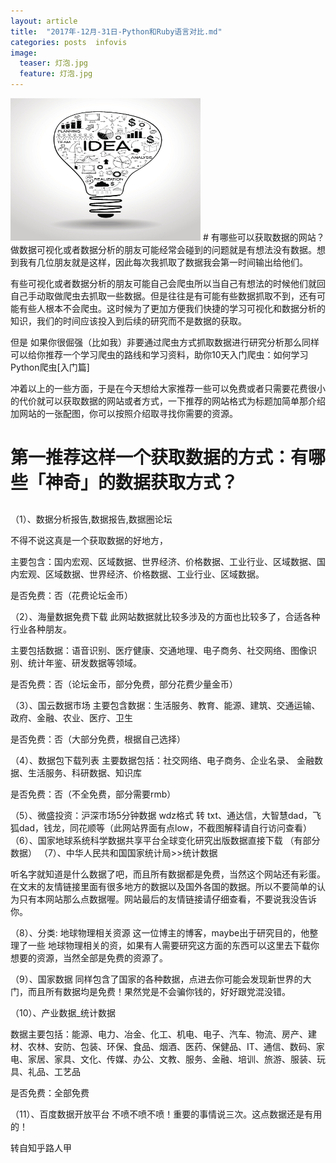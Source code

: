 ```yaml
---
layout: article
title:  "2017年-12月-31日-Python和Ruby语言对比.md"
categories: posts  infovis
image:
  teaser: 灯泡.jpg
  feature: 灯泡.jpg
---
```


<img border="0" src="/images/灯泡.jpg" alt="Pulpit rock" width="304" height="228">
# 有哪些可以获取数据的网站？
做数据可视化或者数据分析的朋友可能经常会碰到的问题就是有想法没有数据。想到我有几位朋友就是这样，因此每次我抓取了数据我会第一时间输出给他们。

有些可视化或者数据分析的朋友可能自己会爬虫所以当自己有想法的时候他们就回自己手动取做爬虫去抓取一些数据。但是往往是有可能有些数据抓取不到，还有可能有些人根本不会爬虫。这时候为了更加方便我们快捷的学习可视化和数据分析的知识，我们的时间应该投入到后续的研究而不是数据的获取。

但是 如果你很倔强（比如我）非要通过爬虫方式抓取数据进行研究分析那么同样可以给你推荐一个学习爬虫的路线和学习资料，助你10天入门爬虫：如何学习Python爬虫[入门篇]

冲着以上的一些方面，于是在今天想给大家推荐一些可以免费或者只需要花费很小的代价就可以获取数据的网站或者方式，一下推荐的网站格式为标题加简单那介绍加网站的一张配图，你可以按照介绍取寻找你需要的资源。
# 
# 第一推荐这样一个获取数据的方式：有哪些「神奇」的数据获取方式？
## 
（1）、数据分析报告,数据报告,数据圈论坛

不得不说这真是一个获取数据的好地方，

主要包含：国内宏观、区域数据、世界经济、价格数据、工业行业、区域数据、国内宏观、区域数据、世界经济、价格数据、工业行业、区域数据。

是否免费：否（花费论坛金币） 



（2）、海量数据免费下载
此网站数据就比较多涉及的方面也比较多了，合适各种行业各种朋友。

主要包括数据：语音识别、医疗健康、交通地理、电子商务、社交网络、图像识别、统计年鉴、研发数据等领域。

是否免费：否（论坛金币，部分免费，部分花费少量金币） 



（3）、国云数据市场
主要包含数据：生活服务、教育、能源、建筑、交通运输、政府、金融、农业、医疗、卫生

是否免费：否（大部分免费，根据自己选择） 

（4）、数据包下载列表
主要数据包括：社交网络、电子商务、企业名录、 金融数据、生活服务、科研数据、知识库

是否免费：否（不全免费，部分需要rmb） 


（5）、微盛投资：沪深市场5分钟数据 wdz格式 转 txt、通达信，大智慧dad，飞狐dad，钱龙，同花顺等（此网站界面有点low，不截图解释请自行访问查看）
（6）、国家地球系统科学数据共享平台全球变化研究出版数据直接下载 （有部分数据）
（7）、中华人民共和国国家统计局>>统计数据

听名字就知道是什么数据了吧，而且所有数据都是免费，当然这个网站还有彩蛋。在文末的友情链接里面有很多地方的数据以及国外各国的数据。所以不要简单的认为只有本网站那么点数据喔。网站最后的友情链接请仔细查看，不要说我没告诉你。 


（8）、分类: 地球物理相关资源
这一位博主的博客，maybe出于研究目的，他整理了一些 地球物理相关的资，如果有人需要研究这方面的东西可以这里去下载你想要的资源，当然全部是免费的资源了。


（9）、国家数据
同样包含了国家的各种数据，点进去你可能会发现新世界的大门，而且所有数据均是免费！果然党是不会骗你钱的，好好跟党混没错。


（10）、产业数据_统计数据

数据主要包括：能源、电力、冶金、化工、机电、电子、汽车、物流、房产、建材、农林、安防、包装、环保、食品、烟酒、医药、保健品、IT、通信、数码、家电、家居、家具、文化、传媒、办公、文教、服务、金融、培训、旅游、服装、玩具、礼品、工艺品

是否免费：全部免费 


（11）、百度数据开放平台
不喷不喷不喷！重要的事情说三次。这点数据还是有用的！ 


转自知乎路人甲

